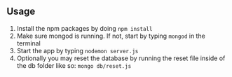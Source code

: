 Usage
----

1. Install the npm packages by doing `npm install`
2. Make sure mongod is running. If not, start by typing `mongod` in
   the terminal
3. Start the app by typing `nodemon server.js`
4. Optionally you may reset the database by running the 
reset file inside of the db folder like so: `mongo db/reset.js`
